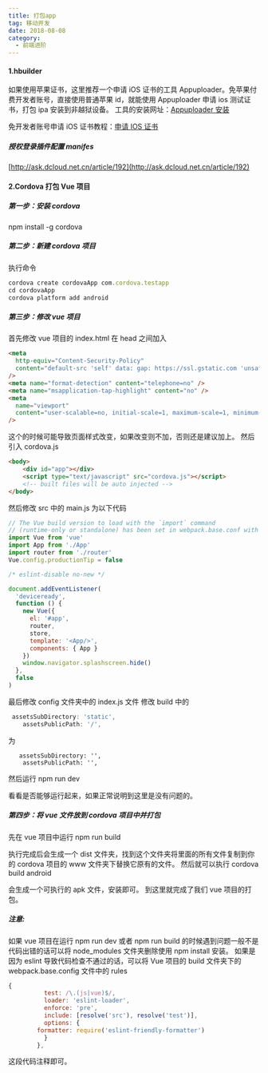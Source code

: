 ```yaml
---
title: 打包app
tag: 移动开发
date: 2018-08-08
category:
  - 前端进阶
---
```


#### 1.hbuilder

如果使用苹果证书，这里推荐一个申请 iOS 证书的工具 Appuploader。免苹果付费开发者账号，直接使用普通苹果 id，就能使用 Appuploader 申请 ios 测试证书，打包 ipa 安装到非越狱设备。
工具的安装网址：[Appuploader 安装](http://www.applicationloader.net/blog/zh/72.html)

免开发者账号申请 iOS 证书教程：[申请 IOS 证书](http://www.applicationloader.net/blog/zh/1073.html)

##### 授权登录插件配置 manifes

[http://ask.dcloud.net.cn/article/192](http://ask.dcloud.net.cn/article/192)

#### 2.Cordova 打包 Vue 项目

##### 第一步：安装 cordova

npm install -g cordova

##### 第二步：新建 cordova 项目

执行命令

```js
cordova create cordovaApp com.cordova.testapp
cd cordovaApp
cordova platform add android
```

##### 第三步：修改 vue 项目

首先修改 vue 项目的 index.html 在 head 之间加入

```html
<meta
  http-equiv="Content-Security-Policy"
  content="default-src 'self' data: gap: https://ssl.gstatic.com 'unsafe-eval'; style-src 'self' 'unsafe-inline'; media-src *; img-src 'self' data: content:;"
/>
<meta name="format-detection" content="telephone=no" />
<meta name="msapplication-tap-highlight" content="no" />
<meta
  name="viewport"
  content="user-scalable=no, initial-scale=1, maximum-scale=1, minimum-scale=1, width=device-width"
/>
```

这个的时候可能导致页面样式改变，如果改变则不加，否则还是建议加上。
然后引入 cordova.js

```HTML
<body>
    <div id="app"></div>
    <script type="text/javascript" src="cordova.js"></script>
    <!-- built files will be auto injected -->
</body>

```

然后修改 src 中的 main.js 为以下代码

```js
// The Vue build version to load with the `import` command
// (runtime-only or standalone) has been set in webpack.base.conf with an alias.
import Vue from 'vue'
import App from './App'
import router from './router'
Vue.config.productionTip = false

/* eslint-disable no-new */

document.addEventListener(
  'deviceready',
  function () {
    new Vue({
      el: '#app',
      router,
      store,
      template: '<App/>',
      components: { App }
    })
    window.navigator.splashscreen.hide()
  },
  false
)
```

最后修改 config 文件夹中的 index.js 文件
修改 build 中的

```js
 assetsSubDirectory: 'static',
    assetsPublicPath: '/',
```

为

```
   assetsSubDirectory: '',
    assetsPublicPath: '',
```

然后运行 npm run dev

看看是否能够运行起来，如果正常说明到这里是没有问题的。

##### 第四步：将 vue 文件放到 cordova 项目中并打包

先在 vue 项目中运行 npm run build

执行完成后会生成一个 dist 文件夹，找到这个文件夹将里面的所有文件复制到你的 cordova 项目的 www 文件夹下替换它原有的文件。
然后就可以执行 cordova build android

会生成一个可执行的 apk 文件，安装即可。
到这里就完成了我们 vue 项目的打包。

##### 注意:

如果 vue 项目在运行 npm run dev 或者 npm run build 的时候遇到问题一般不是代码出错的话可以将 node_modules 文件夹删除使用 npm install 安装。
如果是因为 eslint 导致代码检查不通过的话，可以将 Vue 项目的 build 文件夹下的 webpack.base.config 文件中的 rules

```js
{
          test: /\.(js|vue)$/,
          loader: 'eslint-loader',
          enforce: 'pre',
          include: [resolve('src'), resolve('test')],
          options: {
        formatter: require('eslint-friendly-formatter')
          }
        },

```

这段代码注释即可。
